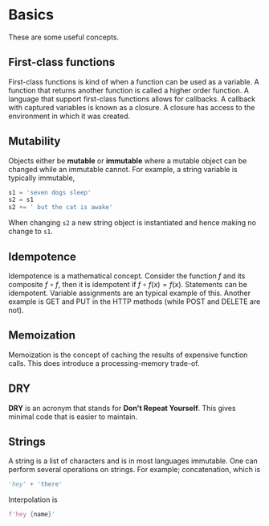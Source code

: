 # Basics

These are some useful concepts.

## First-class functions

First-class functions is kind of when a function can be used as a variable. A
function that returns another function is called a higher order function. A
language that support first-class functions allows for callbacks. A callback
with captured variables is known as a closure. A closure has access to the
environment in which it was created.

## Mutability

Objects either be **mutable** or **immutable** where a mutable object can be
changed while an immutable cannot. For example, a string variable is typically
immutable,

```python
s1 = 'seven dogs sleep'
s2 = s1
s2 += ' but the cat is awake'
```

When changing `s2` a new string object is instantiated and hence making no
change to `s1`.

## Idempotence

Idempotence is a mathematical concept. Consider the function $f$ and its
composite $f \circ f$, then it is idempotent if $f \circ f (x) = f(x)$.
Statements can be idempotent. Variable assignments are an typical example of
this. Another example is GET and PUT in the HTTP methods (while POST and DELETE
are not).

## Memoization

Memoization is the concept of caching the results of expensive function calls.
This does introduce a processing-memory trade-of.

## DRY

**DRY** is an acronym that stands for **Don't Repeat Yourself**. This gives
minimal code that is easier to maintain.

## Strings

A string is a list of characters and is in most languages immutable. One can
perform several operations on strings. For example; concatenation, which is

```python
'hey' + 'there'
```

Interpolation is

```python
f'hey {name}'
```
